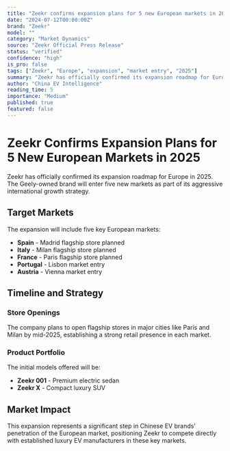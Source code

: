 ```yaml
---
title: "Zeekr confirms expansion plans for 5 new European markets in 2025."
date: "2024-07-12T00:00:00Z"
brand: "Zeekr"
model: ""
category: "Market Dynamics"
source: "Zeekr Official Press Release"
status: "verified"
confidence: "high"
is_pro: false
tags: ["Zeekr", "Europe", "expansion", "market entry", "2025"]
summary: "Zeekr has officially confirmed its expansion roadmap for Europe in 2025, entering five new markets: Spain, Italy, France, Portugal, and Austria with flagship stores in major cities."
author: "China EV Intelligence"
reading_time: 5
importance: "Medium"
published: true
featured: false
---
```


# Zeekr Confirms Expansion Plans for 5 New European Markets in 2025

Zeekr has officially confirmed its expansion roadmap for Europe in 2025. The Geely-owned brand will enter five new markets as part of its aggressive international growth strategy.

## Target Markets

The expansion will include five key European markets:
- **Spain** - Madrid flagship store planned
- **Italy** - Milan flagship store planned
- **France** - Paris flagship store planned
- **Portugal** - Lisbon market entry
- **Austria** - Vienna market entry

## Timeline and Strategy

### Store Openings
The company plans to open flagship stores in major cities like Paris and Milan by mid-2025, establishing a strong retail presence in each market.

### Product Portfolio
The initial models offered will be:
- **Zeekr 001** - Premium electric sedan
- **Zeekr X** - Compact luxury SUV

## Market Impact

This expansion represents a significant step in Chinese EV brands' penetration of the European market, positioning Zeekr to compete directly with established luxury EV manufacturers in these key markets.
